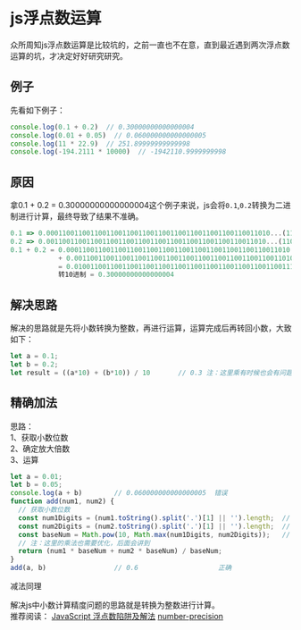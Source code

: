 # js浮点数运算
众所周知js浮点数运算是比较坑的，之前一直也不在意，直到最近遇到两次浮点数运算的坑，才决定好好研究研究。

## 例子
先看如下例子：
```js
console.log(0.1 + 0.2)  // 0.30000000000000004
console.log(0.01 + 0.05)  // 0.060000000000000005
console.log(11 * 22.9)  // 251.89999999999998
console.log(-194.2111 * 10000)  // -1942110.9999999998
```
## 原因
拿0.1 + 0.2 = 0.30000000000000004这个例子来说，js会将`0.1`,`0.2`转换为二进制进行计算，最终导致了结果不准确。
```js
0.1 => 0.00011001100110011001100110011001100110011001100110011010...(1100循环)
0.2 => 0.0011001100110011001100110011001100110011001100110011010...(1100循环)
0.1 + 0.2 = 0.00011001100110011001100110011001100110011001100110011010 
            + 0.0011001100110011001100110011001100110011001100110011010
            = 0.0100110011001100110011001100110011001100110011001100111
            转10进制 = 0.30000000000000004
```

## 解决思路
解决的思路就是先将小数转换为整数，再进行运算，运算完成后再转回小数，大致如下：
```js
let a = 0.1;
let b = 0.2;
let result = ((a*10) + (b*10)) / 10       // 0.3 注：这里乘有时候也会有问题，后面会说
```

## 精确加法
思路：  
1、获取小数位数<br/>
2、确定放大倍数<br />
3、运算<br />
```js
let a = 0.01;
let b = 0.05;
console.log(a + b)        // 0.060000000000000005  错误
function add(num1, num2) {
  // 获取小数位数
  const num1Digits = (num1.toString().split('.')[1] || '').length;  // 2
  const num2Digits = (num2.toString().split('.')[1] || '').length;  // 2
  const baseNum = Math.pow(10, Math.max(num1Digits, num2Digits));   // 100
  // 注：这里的乘法也需要优化，后面会讲到
  return (num1 * baseNum + num2 * baseNum) / baseNum; 
} 
add(a, b)                 // 0.6                    正确
```
减法同理

解决js中小数计算精度问题的思路就是转换为整数进行计算。<br/>
推荐阅读：
[JavaScript 浮点数陷阱及解法](https://github.com/camsong/blog/issues/9)
[number-precision](https://github.com/nefe/number-precision)
